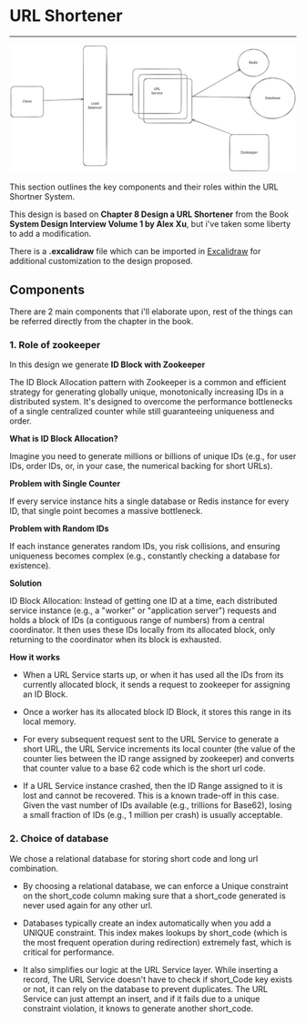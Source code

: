 # URL Shortener

---

![URL Shortener System](short_url_service.svg)

This section outlines the key components and their roles within the URL Shortner System.

This design is based on **Chapter 8 Design a URL Shortener** from the Book **System Design Interview Volume 1 by Alex Xu**, but i've taken
some liberty to add a modification.

There is a **.excalidraw** file which can be imported in [Excalidraw](https://excalidraw.com/) for additional customization to the design proposed.

## Components

There are 2 main components that i'll elaborate upon, rest of the things can be referred directly from the chapter in the book.

### 1. Role of zookeeper

In this design we generate **ID Block with Zookeeper**

The ID Block Allocation pattern with Zookeeper is a common and efficient strategy for generating globally unique, monotonically increasing IDs in a distributed system. It's designed to overcome the performance bottlenecks of a single centralized counter while still guaranteeing uniqueness and order.

**What is ID Block Allocation?**

Imagine you need to generate millions or billions of unique IDs (e.g., for user IDs, order IDs, or, in your case, the numerical backing for short URLs).

**Problem with Single Counter** 

If every service instance hits a single database or Redis instance for every ID, that single point becomes a massive bottleneck.

**Problem with Random IDs** 

If each instance generates random IDs, you risk collisions, 
and ensuring uniqueness becomes complex (e.g., constantly checking a database for existence).

**Solution** 

ID Block Allocation: Instead of getting one ID at a time, each distributed service instance (e.g., a "worker" or "application server") 
requests and holds a block of IDs (a contiguous range of numbers) from a central coordinator. 
It then uses these IDs locally from its allocated block, only returning to the coordinator when its block is exhausted.

**How it works**

 * When a URL Service starts up, or when it has used all the IDs from its currently allocated block, it sends a request
 to zookeeper for assigning an ID Block.
 
 * Once a worker has its allocated block ID Block, it stores this range in its local memory.
 
 * For every subsequent request sent to the URL Service to generate a short URL, the URL Service 
 increments its local counter (the value of the counter lies between the ID range assigned by zookeeper)
 and converts that counter value to a base 62 code which is the short url code.
 
 * If a URL Service instance crashed, then the ID Range assigned to it is lost and cannot be recovered.
 This is a known trade-off in this case. Given the vast number of IDs available (e.g., trillions for Base62), 
 losing a small fraction of IDs (e.g., 1 million per crash) is usually acceptable.
 
 
### 2. Choice of database

We chose a relational database for storing short code and long url combination.

* By choosing a relational database, we can enforce a Unique constraint on the short_code column 
making sure that a short_code generated is never used again for any other url.

* Databases typically create an index automatically when you add a UNIQUE constraint. 
This index makes lookups by short_code (which is the most frequent operation during redirection) extremely fast, which is critical for performance.

* It also simplifies our logic at the URL Service layer. While inserting a record,
The URL Service doesn't have to check if short_Code key exists or not, it can rely on the database to prevent duplicates.
The URL Service can just attempt an insert, and if it fails due to a unique constraint violation, it knows to generate another short_code.